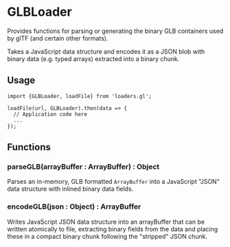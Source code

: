 # GLBLoader

Provides functions for parsing or generating the binary GLB containers used by glTF (and certain other formats).

Takes a JavaScript data structure and encodes it as a JSON blob with binary data (e.g. typed arrays) extracted into a binary chunk.


## Usage

```
import {GLBLoader, loadFile} from 'loaders.gl';

loadFile(url, GLBLoader).then(data => {
  // Application code here
  ...
});
```


## Functions

### parseGLB(arrayBuffer : ArrayBuffer) : Object

Parses an in-memory, GLB formatted `ArrayBuffer` into a JavaScript "JSON" data structure with inlined binary data fields.


### encodeGLB(json : Object) : ArrayBuffer

Writes JavaScript JSON data structure into an arrayBuffer that can be written atomically to file, extracting binary fields from the data and placing these in a compact binary chunk following the "stripped" JSON chunk.
